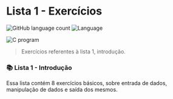 # Lista 1 - Exercícios



![GitHub language count](https://img.shields.io/github/languages/count/yxav/proglogic?style=for-the-badge)
![Language](https://img.shields.io/badge/Language-C-blue?style=for-the-badge&logo=appveyor)


<img src="https://cdn.hswstatic.com/gif/c-program.jpg" alt="C program">

> Exercícios referentes à lista 1, introdução.

### 📚 Lista 1 - Introdução

Essa lista contém 8 exercícios básicos, sobre entrada de dados, manipulação de dados e saída dos mesmos.  




